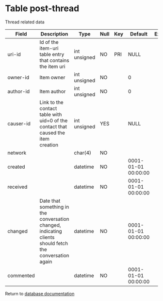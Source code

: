 Table post-thread
===========
Thread related data

| Field     | Description                                                                                             | Type         | Null | Key | Default             | Extra |    
| --------- | ------------------------------------------------------------------------------------------------------- | ------------ | ---- | --- | ------------------- | ----- |    
| uri-id    | Id of the item-uri table entry that contains the item uri                                               | int unsigned | NO   | PRI | NULL                |       |    
| owner-id  | Item owner                                                                                              | int unsigned | NO   |     | 0                   |       |    
| author-id | Item author                                                                                             | int unsigned | NO   |     | 0                   |       |    
| causer-id | Link to the contact table with uid=0 of the contact that caused the item creation                       | int unsigned | YES  |     | NULL                |       |    
| network   |                                                                                                         | char(4)      | NO   |     |                     |       |    
| created   |                                                                                                         | datetime     | NO   |     | 0001-01-01 00:00:00 |       |    
| received  |                                                                                                         | datetime     | NO   |     | 0001-01-01 00:00:00 |       |    
| changed   | Date that something in the conversation changed, indicating clients should fetch the conversation again | datetime     | NO   |     | 0001-01-01 00:00:00 |       |    
| commented |                                                                                                         | datetime     | NO   |     | 0001-01-01 00:00:00 |       |    

Return to [database documentation](help/database)
